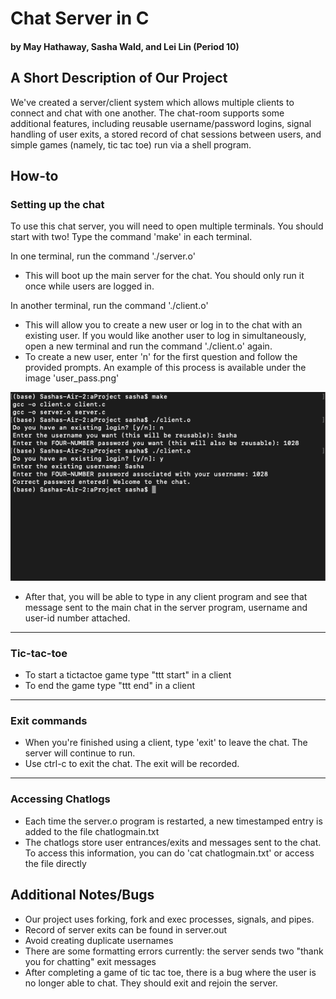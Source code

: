 # Chat Server in C
#### by May Hathaway, Sasha Wald, and Lei Lin (Period 10)

## A Short Description of Our Project
We've created a server/client system which allows multiple clients to connect and chat with one another. The chat-room supports some additional features, including reusable username/password logins, signal handling of user exits, a stored record of chat sessions between users, and simple games (namely, tic tac toe) run via a shell program.
## How-to
### Setting up the chat
To use this chat server, you will need to open multiple terminals. You should start with two!
Type the command 'make' in each terminal.

In one terminal, run the command './server.o'
- This will boot up the main server for the chat. You should only run it once while users are logged in.

In another terminal, run the command './client.o'
- This will allow you to create a new user or log in to the chat with an existing user. If you would like another user to log in simultaneously, open a new terminal and run the command './client.o' again.
- To create a new user, enter 'n' for the first question and follow the provided prompts. An example of this process is available under the image 'user_pass.png'

![alt text](https://github.com/mayhathaway/systems-final/blob/main/user_pass.png)
- After that, you will be able to type in any client program and see that message sent to the main chat in the server program, username and user-id number attached.
---
### Tic-tac-toe
- To start a tictactoe game type "ttt start" in a client
- To end the game type "ttt end" in a client
---
### Exit commands
- When you're finished using a client, type 'exit' to leave the chat. The  server will continue to run.
- Use ctrl-c to exit the chat. The exit will be recorded.
---
### Accessing Chatlogs
- Each time the server.o program is restarted, a new timestamped entry is added to the file chatlogmain.txt
- The chatlogs store user entrances/exits and messages sent to the chat. To access this information, you can do 'cat chatlogmain.txt' or access the file directly

## Additional Notes/Bugs
- Our project uses forking, fork and exec processes, signals, and pipes.
- Record of server exits can be found in server.out
- Avoid creating duplicate usernames
- There are some formatting errors currently: the server sends two "thank you for chatting" exit messages
- After completing a game of tic tac toe, there is a bug where the user is no longer able to chat. They should exit and rejoin the server.
